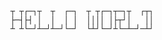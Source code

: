         ┬ ┬┌─┐┬  ┬  ┌─┐  ┬ ┬┌─┐┬─┐┬  ┌┬┐
        ├─┤├┤ │  │  │ │  ││││ │├┬┘│   ││
        ┴ ┴└─┘┴─┘┴─┘└─┘  └┴┘└─┘┴└─┴─┘─┴┘
